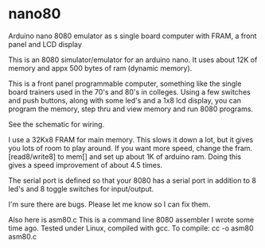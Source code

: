 # nano80
Arduino nano 8080 emulator as s single board computer with FRAM, a front panel and LCD display

This is an 8080 simulator/emulator for an arduino nano. It uses about 12K of memory and
appx 500 bytes of ram (dynamic memory).

This is a front panel programmable computer, something like the single board trainers used in the 
70's and 80's in colleges. Using a few switches and push buttons, along with some led's and a 
1x8 lcd display, you can program the memory, step thru and view memory and run 8080 programs.

See the schematic for wiring. 

I use a 32Kx8 FRAM for main memory. This slows it down a lot, but it gives you lots of room
to play around. If you want more speed, change the fram.[read8/write8] to mem[] and set up
about 1K of arduino ram. Doing this gives a speed improvement of about 4.5 times.

The serial port is defined so that your 8080 has a serial port in addition to 8 led's and 8 
toggle switches for input/output.

I'm sure there are bugs. Please let me know so I can fix them.

Also here is asm80.c
This is a command line 8080 assembler I wrote some time ago. Tested under Linux, compiled with gcc.
To compile: cc -o asm80 asm80.c

